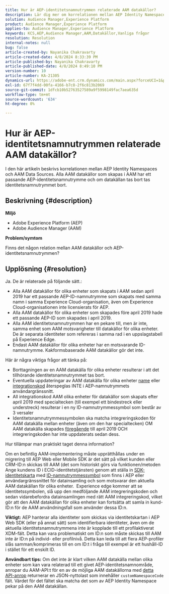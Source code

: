 ```yaml
---
title: Hur är AEP-identitetsnamnutrymmen relaterade AAM datakällor?
description: Lär dig mer om korrelationen mellan AEP Identity Namespaces och AAM Datakällor och några viktiga kavattar.
solution: Audience Manager,Experience Platform
product: Audience Manager,Experience Platform
applies-to: Audience Manager,Experience Platform
keywords: KCS,AEP,Audience Manager,AAM,Datakällor,Vanliga frågor
resolution: Resolution
internal-notes: null
bug: false
article-created-by: Nayanika Chakravarty
article-created-date: 4/8/2024 8:33:39 PM
article-published-by: Nayanika Chakravarty
article-published-date: 4/8/2024 8:49:10 PM
version-number: 10
article-number: KA-21305
dynamics-url: https://adobe-ent.crm.dynamics.com/main.aspx?forceUCI=1&pagetype=entityrecord&etn=knowledgearticle&id=d7a65c42-e7f5-ee11-a1fe-6045bd006295
exl-id: 67f7f4dd-00fa-4166-b7c8-2f6c813b2069
source-git-commit: 1dfcb10b52763527589a9f5998149fac7aea635d
workflow-type: tm+mt
source-wordcount: '634'
ht-degree: 0%

---
```


# Hur är AEP-identitetsnamnutrymmen relaterade AAM datakällor?


I den här artikeln beskrivs korrelationen mellan AEP Identity Namespaces och AAM Data Sources. Alla AAM datakällor som skapas i AAM har ett passande AEP-identitetsnamnutrymme och om datakällan tas bort tas identitetsnamnutrymmet bort.

## Beskrivning {#description}


<b>Miljö</b>

- Adobe Experience Platform (AEP)
- Adobe Audience Manager (AAM)


<b>Problem/symtom</b>

Finns det någon relation mellan AAM datakällor och AEP-identitetsnamnutrymmen?


## Upplösning {#resolution}


Ja. De är relaterade på följande sätt.:

- Alla AAM datakällor för olika enheter som skapats i AAM sedan april 2019 har ett passande AEP-ID-namnutrymme som skapats med samma namn i samma Experience Cloud-organisation, även om Experience Cloud-organisationen inte licensierats för AEP.
- Alla AAM datakällor för olika enheter som skapades före april 2019 hade ett passande AEP-ID som skapades i april 2019.
- Alla AAM identitetsnamnutrymmen har en pekare till, men är inte, samma enhet som AAM motsvarigheter till datakällor för olika enheter. De är separata identiteter som refereras i samma rad i en uppslagstabell på Experience Edge.
- Endast AAM datakällor för olika enheter har en motsvarande ID-namnutrymme. Kakformsbaserade AAM datakällor gör det inte.


Här är några viktiga frågor att tänka på:

- Borttagningen av en AAM datakälla för olika enheter resulterar i att det tillhörande identitetsnamnutrymmet tas bort.
- Eventuella uppdateringar av AAM datakälla för olika enheter <u>name</u> eller <u>integrationskod</u> återspeglas INTE i AEP-namnutrymmets användargränssnitt.
- All integrationskod AAM olika enheter för datakällor som skapats efter april 2019 med specialtecken (till exempel ett bindestreck eller understreck) resulterar i en ny ID-namnutrymmessymbol som består av 3 versaler
- Identitetsnamnutrymmessymbolen ska matcha integreringskoden för AAM datakälla mellan enheter (även om den har specialtecken) OM AAM datakälla skapades <u>föregående</u> till april 2019 OCH integreringskoden har inte uppdaterats sedan dess.


Hur tillämpar man praktiskt taget denna information?

Om en befintlig AAM-implementering måste upprätthållas under en migrering till AEP Web eller Mobile SDK är det sätt på vilket kunden eller CRM-ID:n skickas till AAM (det som historiskt görs via funktionen/metoden Ange kundens ID i ECID-identitetstjänsten) genom att ställa in [SDK-identitetskarta](https://experienceleague.adobe.com/docs/experience-platform/edge/identity/overview.html?lang=en) med <u>ID-namnutrymmessymbol</u> som finns i AEP eller användargränssnittet för datainsamling och som motsvarar den aktuella AAM datakällan för olika enheter.  Experience edge kommer att se identitetssymbolen, slå upp den medföljande AAM integreringskoden och sedan vidarebefordra datainsamlingen med rätt AAM integreringskod, vilket gör att den AAM datakällan för olika enheter kan fortsätta att samla in kund-ID:n för de AAM användningsfall som använder dessa ID:n.

<b>Viktigt:</b> AEP hanterar alla identiteter som skickas via identitetskartan i AEP Web SDK (eller på annat sätt) som identifierbara identiteter, även om de aktuella identitetsnamnutrymmena inte är kopplade till ett profilaktiverat XDM-fält. Detta kan vara problematiskt om ID:n som måste skickas till AAM inte är ID:n på individ- eller profilnivå. Detta kan leda till att flera AEP-profiler slås samman/komprimeras till en om ID:t i fråga till exempel är ett hushåll-ID i stället för ett enskilt ID.

<b>Användbart tips:</b> Om det inte är klart vilken AAM datakälla mellan olika enheter som kan vara relaterad till ett givet AEP-identitetsnamnområde, anropar du AAM-API:t för en av de möjliga AAM datakällorna med [detta API-anrop](https://bank.demdex.com/portal/api/v1/openapi.yaml) returnerar en JSON-nyttolast som innehåller `customNamespaceCode` fält. Värdet för det fältet ska matcha det som av AEP Identity Namespace pekar på den AAM datakällan.
